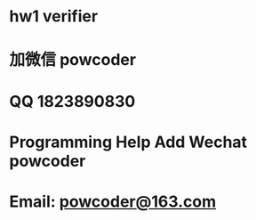 # hw1 verifier 
# 加微信 powcoder

# QQ 1823890830

# Programming Help Add Wechat powcoder

# Email: powcoder@163.com

